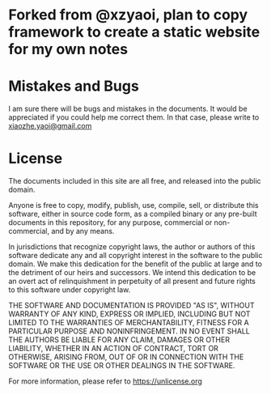 # Forked from @xzyaoi, plan to copy framework to create a static website for my own notes


# Mistakes and Bugs

I am sure there will be bugs and mistakes in the documents. It would be 
appreciated if you could help me correct them. In that case, please 
write to xiaozhe.yaoi@gmail.com

# License

The documents included in this site are all free, and released into the
public domain.

Anyone is free to copy, modify, publish, use, compile, sell, or
distribute this software, either in source code form, as a compiled
binary or any pre-built documents in this repository, for any purpose, 
commercial or non-commercial, and by any means.

In jurisdictions that recognize copyright laws, the author or authors
of this software dedicate any and all copyright interest in the
software to the public domain. We make this dedication for the benefit
of the public at large and to the detriment of our heirs and
successors. We intend this dedication to be an overt act of
relinquishment in perpetuity of all present and future rights to this
software under copyright law.

THE SOFTWARE AND DOCUMENTATION IS PROVIDED "AS IS", WITHOUT WARRANTY 
OF ANY KIND, EXPRESS OR IMPLIED, INCLUDING BUT NOT LIMITED TO THE 
WARRANTIES OF MERCHANTABILITY, FITNESS FOR A PARTICULAR PURPOSE AND 
NONINFRINGEMENT. IN NO EVENT SHALL THE AUTHORS BE LIABLE FOR ANY CLAIM, 
DAMAGES OR OTHER LIABILITY, WHETHER IN AN ACTION OF CONTRACT, TORT OR 
OTHERWISE, ARISING FROM, OUT OF OR IN CONNECTION WITH THE SOFTWARE OR 
THE USE OR OTHER DEALINGS IN THE SOFTWARE.

For more information, please refer to <https://unlicense.org>
